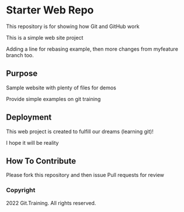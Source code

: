 # Starter Web Repo

This repository is for showing how Git and GitHub work

This is a simple web site project

Adding a line for rebasing example, then 
more changes from myfeature branch too.

## Purpose

Sample website with plenty of files for demos

Provide simple examples on git training

## Deployment

This web project is created to fulfill our dreams (learning git)!

I hope it will be reality

## How To Contribute

Please fork this repository and then issue Pull requests for review

### Copyright

2022 Git.Training. All rights reserved.